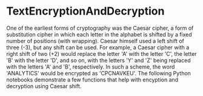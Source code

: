 # TextEncryptionAndDecryption
One of the earliest forms of cryptography was the Caesar cipher, a form of substitution cipher in which each letter in the alphabet is shifted by a fixed number of positions (with wrapping). Caesar himself used a left shift of three (-3), but any shift can be used. For example, a Caesar cipher with a right shift of two (+2) would replace the letter 'A' with the letter 'C', the letter 'B' with the letter 'D', and so on, with the letters 'Y' and 'Z' being replaced with the letters 'A' and 'B', respectively. In such a scheme, the word 'ANALYTICS' would be encrypted as 'CPCNAVKEU'. The following Python notebooks demonstrate a few functions that help with encyption and decryption using Caesar shift.
